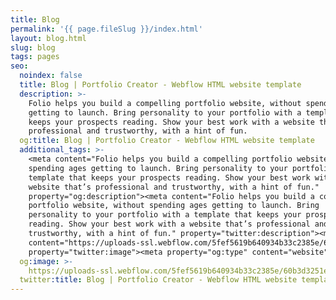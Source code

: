 ```yaml
---
title: Blog
permalink: '{{ page.fileSlug }}/index.html'
layout: blog.html
slug: blog
tags: pages
seo:
  noindex: false
  title: Blog | Portfolio Creator - Webflow HTML website template
  description: >-
    Folio helps you build a compelling portfolio website, without spending ages
    getting to launch. Bring personality to your portfolio with a template that
    keeps your prospects reading. Show your best work with a website that’s
    professional and trustworthy, with a hint of fun.
  og:title: Blog | Portfolio Creator - Webflow HTML website template
  additional_tags: >-
    <meta content="Folio helps you build a compelling portfolio website, without
    spending ages getting to launch. Bring personality to your portfolio with a
    template that keeps your prospects reading. Show your best work with a
    website that’s professional and trustworthy, with a hint of fun."
    property="og:description"><meta content="Folio helps you build a compelling
    portfolio website, without spending ages getting to launch. Bring
    personality to your portfolio with a template that keeps your prospects
    reading. Show your best work with a website that’s professional and
    trustworthy, with a hint of fun." property="twitter:description"><meta
    content="https://uploads-ssl.webflow.com/5fef5619b640934b33c2385e/60b3d3251ee8876ad4dfac33_New%20OG-min.png"
    property="twitter:image"><meta property="og:type" content="website">
  og:image: >-
    https://uploads-ssl.webflow.com/5fef5619b640934b33c2385e/60b3d3251ee8876ad4dfac33_New%20OG-min.png
  twitter:title: Blog | Portfolio Creator - Webflow HTML website template
---
```



